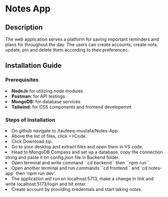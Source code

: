 <h1> Notes App</h1>

<h2>Description</h2>
<p>The web application serves a platform for saving important reminders and plans for throughout the day. The users can create accounts, create nots, update, pin and delete them according to their preferencec.</p>

<h2>Installation Guide</h2>
<h3>Prerequisites</h3>
<li><b>NodeJs</b> for utilizing node modules</li>
<li><b>Postman:</b> for API testings</li>
<li><b>MongoDB:</b> for database services</li>
<li><b>Tailwind:</b> for CSS components and frontend developemnt</li>

<h3>Steps of Installation</h3>
<li>On github navigate to /taufeeq-mustafa/Notes-App.</li>
<li>Above the list of files, click <>Code.</li>
<li>Click Download zip.</li>
<li>Go to your desktop and extract files and open them in VS code.</li>
<li>Head to MongoDB Compass and set up a database, copy the connection string and paste it on config.json file in Backend folder.</li>
<li>Open terminal and write command ``cd backend`` then ``npm run``.</li>
<li>Open another terminal and run commands ``cd frontend`` and `cd notes-app` then 'npm run dev'.</li>
<li>The application will run on localhost:5713, make a change in link and write localhost:5173/login and hit enter.</li>
<li>Create account by providing credentials and start taking notes.</li>
